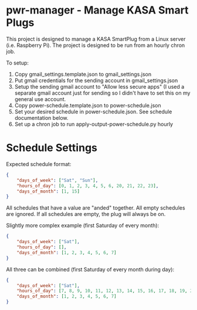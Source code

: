 # pwr-manager - Manage KASA Smart Plugs

This project is designed to manage a KASA SmartPlug from a Linux server (i.e. Raspberry Pi). The project is designed to be run from an hourly chron job.

To setup:
1. Copy gmail_settings.template.json to gmail_settings.json
2. Put gmail credentials for the sending account in gmail_settings.json
3. Setup the sending gmail account to "Allow less secure apps" (I used a separate gmail account just for sending so I didn't have to set this on my general use account.
4. Copy power-schedule.template.json to power-schedule.json
5. Set your desired schedule in power-schedule.json. See schedule documentation below.
6. Set up a chron job to run apply-output-power-schedule.py hourly

Schedule Settings
===
Expected schedule format:
```json
{
    "days_of_week": ["Sat", "Sun"],
    "hours_of_day": [0, 1, 2, 3, 4, 5, 6, 20, 21, 22, 23],
    "days_of_month": [1, 15]
}
```
All schedules that have a value are "anded" together. All empty schedules are ignored. If all schedules are empty, the plug will always be on.

Slightly more complex example (first Saturday of every month):
```json
{
    "days_of_week": ["Sat"],
    "hours_of_day": [],
    "days_of_month": [1, 2, 3, 4, 5, 6, 7]
}
```
All three can be combined (first Saturday of every month during day):
```json
{
    "days_of_week": ["Sat"],
    "hours_of_day": [7, 8, 9, 10, 11, 12, 13, 14, 15, 16, 17, 18, 19, 20, 21],
    "days_of_month": [1, 2, 3, 4, 5, 6, 7]
}
```
